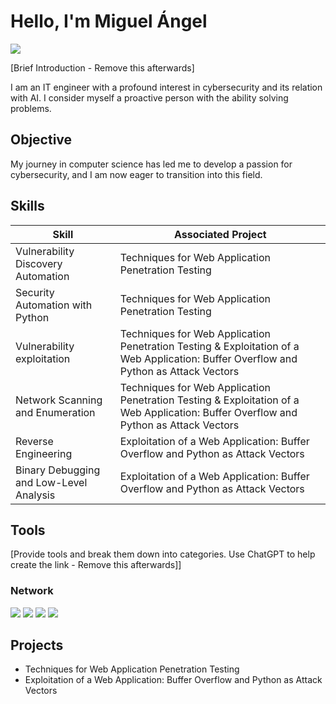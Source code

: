 # Hello, I'm Miguel Ángel
<a href="www.linkedin.com/in/miguelmnc"><img src="https://img.shields.io/badge/-LinkedIn-0072b1?&style=for-the-badge&logo=linkedin&logoColor=white" /></a>

[Brief Introduction - Remove this afterwards]

I am an IT engineer with a profound interest in cybersecurity and its relation with AI. I consider myself a proactive person with the ability solving problems.

## Objective

My journey in computer science has led me to develop a passion for cybersecurity, and I am now eager to transition into this field.

## Skills

| Skill                                         | Associated Project         |
|-----------------------------------------------|----------------------------|
| Vulnerability Discovery Automation | Techniques for Web Application Penetration Testing|
| Security Automation with Python | Techniques for Web Application Penetration Testing|
| Vulnerability exploitation | Techniques for Web Application Penetration Testing & Exploitation of a Web Application: Buffer Overflow and Python as Attack Vectors|
| Network Scanning and Enumeration | Techniques for Web Application Penetration Testing & Exploitation of a Web Application: Buffer Overflow and Python as Attack Vectors|
| Reverse Engineering | Exploitation of a Web Application: Buffer Overflow and Python as Attack Vectors|
| Binary Debugging and Low-Level Analysis | Exploitation of a Web Application: Buffer Overflow and Python as Attack Vectors|

## Tools
[Provide tools and break them down into categories. Use ChatGPT to help create the link - Remove this afterwards]]

### Network
<div>
    <img src="https://img.shields.io/badge/-Burp_Suite-7D8C6D?style=for-the-badge&logo=burp-suite&logoColor=white" />
    <img src="https://img.shields.io/badge/-Nmap-000000?style=for-the-badge&logo=nmap&logoColor=white" />
    <img src="https://img.shields.io/badge/-OWASP-8C1D40?style=for-the-badge&logo=owasp&logoColor=white" />
    <img src="https://img.shields.io/badge/-Immunity_Debugger-0078D4?style=for-the-badge&logo=data:image/png;base64,iVBORw0KGgoAAAANSUhEUgAAABAAAAAQCAYAAAAAgAAADAAAAAABJRU5ErkJggg==&logoColor=white" />
</div>


## Projects
- Techniques for Web Application Penetration Testing
- Exploitation of a Web Application: Buffer Overflow and Python as Attack Vectors
